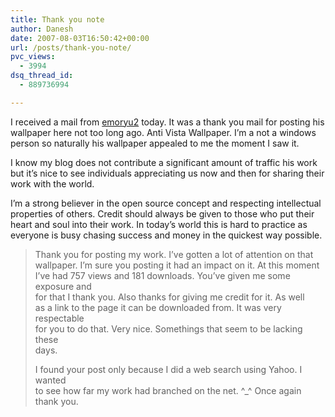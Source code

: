 ```yaml
---
title: Thank you note
author: Danesh
date: 2007-08-03T16:50:42+00:00
url: /posts/thank-you-note/
pvc_views:
  - 3994
dsq_thread_id:
  - 889736994

---
```

I received a mail from [emoryu2][1] today. It was a thank you mail for posting his wallpaper here not too long ago. Anti Vista Wallpaper. I&#8217;m a not a windows person so naturally his wallpaper appealed to me the moment I saw it.

I know my blog does not contribute a significant amount of traffic his work but it&#8217;s nice to see individuals appreciating us now and then for sharing their work with the world.

I&#8217;m a strong believer in the open source concept and respecting intellectual properties of others. Credit should always be given to those who put their heart and soul into their work. In today&#8217;s world this is hard to practice as everyone is busy chasing success and money in the quickest way possible.

> Thank you for posting my work. I&#8217;ve gotten a lot of attention on that  
> wallpaper. I&#8217;m sure you posting it had an impact on it. At this moment  
> I&#8217;ve had 757 views and 181 downloads. You&#8217;ve given me some exposure and  
> for that I thank you. Also thanks for giving me credit for it. As well  
> as a link to the page it can be downloaded from. It was very respectable  
> for you to do that. Very nice. Somethings that seem to be lacking these  
> days.
> 
> I found your post only because I did a web search using Yahoo. I wanted  
> to see how far my work had branched on the net. ^_^ Once again thank you.

 [1]: http://emoryu21.deviantart.com/